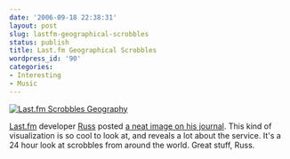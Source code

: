 ```yaml
---
date: '2006-09-18 22:38:31'
layout: post
slug: lastfm-geographical-scrobbles
status: publish
title: Last.fm Geographical Scrobbles
wordpress_id: '90'
categories:
- Interesting
- Music
---
```


[![Last.fm Scrobbles Geography](http://static.flickr.com/85/247080089_3b595645f8.jpg)](http://static.last.fm/vis/scrobbles.gif)

[Last.fm](http://www.last.fm/) developer [Russ](http://www.last.fm/user/Russ/) posted [a neat image on his journal](http://www.last.fm/user/Russ/journal/2006/09/13/226806/).  This kind of visualization is so cool to look at, and reveals a lot about the service.  It's a 24 hour look at scrobbles from around the world.  Great stuff, Russ.
